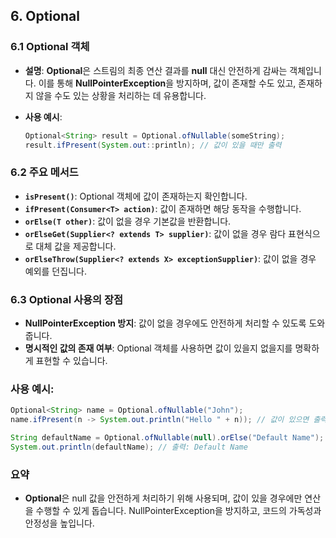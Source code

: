 ## 6. Optional

### 6.1 Optional 객체
- **설명**: **Optional**은 스트림의 최종 연산 결과를 **null** 대신 안전하게 감싸는 객체입니다. 이를 통해 **NullPointerException**을 방지하며, 값이 존재할 수도 있고, 존재하지 않을 수도 있는 상황을 처리하는 데 유용합니다.

- **사용 예시**:
  ```java
  Optional<String> result = Optional.ofNullable(someString);
  result.ifPresent(System.out::println); // 값이 있을 때만 출력
  ```

### 6.2 주요 메서드
- **`isPresent()`**: Optional 객체에 값이 존재하는지 확인합니다.
- **`ifPresent(Consumer<T> action)`**: 값이 존재하면 해당 동작을 수행합니다.
- **`orElse(T other)`**: 값이 없을 경우 기본값을 반환합니다.
- **`orElseGet(Supplier<? extends T> supplier)`**: 값이 없을 경우 람다 표현식으로 대체 값을 제공합니다.
- **`orElseThrow(Supplier<? extends X> exceptionSupplier)`**: 값이 없을 경우 예외를 던집니다.

### 6.3 Optional 사용의 장점
- **NullPointerException 방지**: 값이 없을 경우에도 안전하게 처리할 수 있도록 도와줍니다.
- **명시적인 값의 존재 여부**: Optional 객체를 사용하면 값이 있을지 없을지를 명확하게 표현할 수 있습니다.

### 사용 예시:
```java
Optional<String> name = Optional.ofNullable("John");
name.ifPresent(n -> System.out.println("Hello " + n)); // 값이 있으면 출력

String defaultName = Optional.ofNullable(null).orElse("Default Name");
System.out.println(defaultName); // 출력: Default Name
```

### 요약
- **Optional**은 null 값을 안전하게 처리하기 위해 사용되며, 값이 있을 경우에만 연산을 수행할 수 있게 돕습니다. NullPointerException을 방지하고, 코드의 가독성과 안정성을 높입니다.